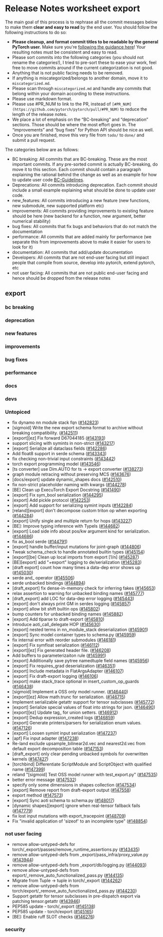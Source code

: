 
# Release Notes worksheet export

The main goal of this process is to rephrase all the commit messages below to make them **clear and easy to read** by the end user. You should follow the following instructions to do so:

* **Please cleanup, and format commit titles to be readable by the general PyTorch user.** Make sure you're [following the guidance here](https://docs.google.com/document/d/14OmgGBr1w6gl1VO47GGGdwrIaUNr92DFhQbY_NEk8mQ/edit)! Your resulting notes must be consistent and easy to read.
* Please sort commits into the following categories (you should not rename the categories!), I tried to pre-sort these to ease your work, feel free to move commits around if the current categorization is not good.
* Anything that is not public facing needs to be removed.
* If anything is miscategorized/belongs to another domain, move it to `miscategorized.md`.
* Please scan through `miscategorized.md` and handle any commits that belong within your domain according to these instructions.
* Please use markdown format.
* Please use #PR_NUM to link to the PR, instead of `[#PR_NUM](https://github.com/pytorch/pytorch/pull/#PR_NUM)` to reduce the length of the release notes.
* We place a lot of emphasis on the “BC-breaking” and “deprecation” sections. Those should be where the most effort goes in. The “improvements” and “bug fixes” for Python API should be nice as well.
* Once you are finished, move this very file from `todo/` to `done/` and submit a pull request.

The categories below are as follows:

* BC breaking: All commits that are BC-breaking. These are the most important commits. If any pre-sorted commit is actually BC-breaking, do move it to this section. Each commit should contain a paragraph explaining the rational behind the change as well as an example for how to update user code [BC-Guidelines](https://docs.google.com/document/d/14OmgGBr1w6gl1VO47GGGdwrIaUNr92DFhQbY_NEk8mQ/edit#heading=h.a9htwgvvec1m).
* Deprecations: All commits introducing deprecation. Each commit should include a small example explaining what should be done to update user code.
* new_features: All commits introducing a new feature (new functions, new submodule, new supported platform etc)
* improvements: All commits providing improvements to existing feature should be here (new backend for a function, new argument, better numerical stability)
* bug fixes: All commits that fix bugs and behaviors that do not match the documentation
* performance: All commits that are added mainly for performance (we separate this from improvements above to make it easier for users to look for it)
* documentation: All commits that add/update documentation
* Developers: All commits that are not end-user facing but still impact people that compile from source, develop into pytorch, extend pytorch, etc
* not user facing: All commits that are not public end-user facing and hence should be dropped from the release notes

## export
### bc breaking
### deprecation
### new features
### improvements
### bug fixes
### performance
### docs
### devs
### Untopiced
- fix dynamo nn module stack fqn ([#142823](https://github.com/pytorch/pytorch/pull/142823))
- [sigmoid] Write the new export schema format to archive without breaking compatibility. ([#142511](https://github.com/pytorch/pytorch/pull/142511))
- [export][ez] Fix forward D67044185 ([#143193](https://github.com/pytorch/pytorch/pull/143193))
- support slicing with symints in non-strict ([#143217](https://github.com/pytorch/pytorch/pull/143217))
- [export] Serialize all dataclass fields ([#142286](https://github.com/pytorch/pytorch/pull/142286))
- Add float8 support in serde schema ([#143343](https://github.com/pytorch/pytorch/pull/143343))
- fix checking non-trivial input constraints ([#143442](https://github.com/pytorch/pytorch/pull/143442))
- torch export programming model ([#143546](https://github.com/pytorch/pytorch/pull/143546))
- [ts converter] use Dim.AUTO for ts -> export converter ([#138273](https://github.com/pytorch/pytorch/pull/138273))
- graph module retracing without preserving MCS ([#143676](https://github.com/pytorch/pytorch/pull/143676))
- [docs/export] update dynamic_shapes docs ([#142510](https://github.com/pytorch/pytorch/pull/142510))
- fix non-strict placeholder naming with kwargs ([#144278](https://github.com/pytorch/pytorch/pull/144278))
- [BE] Clean up ExecuTorch Export Docstring ([#141490](https://github.com/pytorch/pytorch/pull/141490))
- [export] Fix sym_bool serialization ([#144295](https://github.com/pytorch/pytorch/pull/144295))
- [export] Add pickle protocol ([#142253](https://github.com/pytorch/pytorch/pull/142253))
- [export] Add support for serializing symint inputs ([#142284](https://github.com/pytorch/pytorch/pull/142284))
- [reland][export] don't decompose custom triton op when exporting ([#144284](https://github.com/pytorch/pytorch/pull/144284))
- [export] Unify single and multiple return for hops ([#143227](https://github.com/pytorch/pytorch/pull/143227))
- [BE]: Improve typing inference with TypeIs ([#144682](https://github.com/pytorch/pytorch/pull/144682))
- [export] Load side info about pos/kw argument kind for serialization. ([#144686](https://github.com/pytorch/pytorch/pull/144686))
- fix as_bool serde ([#144791](https://github.com/pytorch/pytorch/pull/144791))
- [export] handle buffer/input mutations for joint-graph ([#144806](https://github.com/pytorch/pytorch/pull/144806))
- Tweak schema_check to handle annotated builtin types ([#145154](https://github.com/pytorch/pytorch/pull/145154))
- [export][be] Clean up local imports from export [1/n] ([#145287](https://github.com/pytorch/pytorch/pull/145287))
- [BE][export] add "+export" logging to de/serialization ([#145283](https://github.com/pytorch/pytorch/pull/145283))
- [draft export] count how many times a data-dep error shows up ([#145030](https://github.com/pytorch/pytorch/pull/145030))
- serde and_ operator ([#145506](https://github.com/pytorch/pytorch/pull/145506))
- serde unbacked bindings ([#144894](https://github.com/pytorch/pytorch/pull/144894))
- [draft_export] fix dense-in-memory check for inferring fakes ([#145653](https://github.com/pytorch/pytorch/pull/145653))
- relax assertion to warning for unbacked binding names ([#145777](https://github.com/pytorch/pytorch/pull/145777))
- [draft_export] add LOC for data-dep error logging ([#145443](https://github.com/pytorch/pytorch/pull/145443))
- [export] don't always print GM in serdes logging ([#145857](https://github.com/pytorch/pytorch/pull/145857))
- [export] allow bit shift builtin ops ([#145802](https://github.com/pytorch/pytorch/pull/145802))
- bump counters for unbacked binding names ([#145882](https://github.com/pytorch/pytorch/pull/145882))
- [export] Add tlparse to draft-export ([#145810](https://github.com/pytorch/pytorch/pull/145810))
- Introduce aoti_call_delegate HOP ([#145630](https://github.com/pytorch/pytorch/pull/145630))
- [export] nested terms in nn_module_stack deserialization ([#145901](https://github.com/pytorch/pytorch/pull/145901))
- [export] Sync model container types to schema.py ([#145959](https://github.com/pytorch/pytorch/pull/145959))
- fix internal error with reorder submodules ([#146181](https://github.com/pytorch/pytorch/pull/146181))
- [export] Fix symfloat serialization ([#146112](https://github.com/pytorch/pytorch/pull/146112))
- [export][ez] Fix generated header file. ([#146208](https://github.com/pytorch/pytorch/pull/146208))
- Add buffers to parameterizaiton rule ([#145991](https://github.com/pytorch/pytorch/pull/145991))
- [export] Additionally save pytree namedtuple field names ([#145956](https://github.com/pytorch/pytorch/pull/145956))
- [export] Fix requires_grad deserialization ([#146351](https://github.com/pytorch/pytorch/pull/146351))
- [export] Include metadata in FlatArgsAdapter ([#146107](https://github.com/pytorch/pytorch/pull/146107))
- [export] Fix draft-export logging ([#146106](https://github.com/pytorch/pytorch/pull/146106))
- [export] make stack_trace optional in insert_custom_op_guards ([#146438](https://github.com/pytorch/pytorch/pull/146438))
- [sigmoid] Implement a OSS only model runner. ([#146440](https://github.com/pytorch/pytorch/pull/146440))
- [export][ez] Allow math.trunc for serialization. ([#146715](https://github.com/pytorch/pytorch/pull/146715))
- Implement serializable getattr support for tensor subclasses ([#145772](https://github.com/pytorch/pytorch/pull/145772))
- [export] Serialize special values of float into strings for json. ([#146490](https://github.com/pytorch/pytorch/pull/146490))
- [export][ez] Update tag_ for union setters. ([#146912](https://github.com/pytorch/pytorch/pull/146912))
- [export] Dedup expression_created logs ([#146859](https://github.com/pytorch/pytorch/pull/146859))
- [export] Generate printers/parsers for serialization enum values. ([#147126](https://github.com/pytorch/pytorch/pull/147126))
- [export] Loosen symint input serialization ([#147237](https://github.com/pytorch/pytorch/pull/147237))
- [apf] Fix input adapter ([#147238](https://github.com/pytorch/pytorch/pull/147238))
- Re-land exclude upsample_bilinear2d.vec and nearest2d.vec from default export decomposition table ([#147153](https://github.com/pytorch/pytorch/pull/147153))
- [draft_export] only clear pending unbacked symbols for overwritten kernels ([#147427](https://github.com/pytorch/pytorch/pull/147427))
- [torchbind] Differentiate ScriptModule and ScriptObject with qualified name ([#147399](https://github.com/pytorch/pytorch/pull/147399))
- reland "[sigmoid] Test OSS model runner with test_export.py" ([#147535](https://github.com/pytorch/pytorch/pull/147535))
- better error message ([#147532](https://github.com/pytorch/pytorch/pull/147532))
- specify only some dimensions in shapes collection ([#147534](https://github.com/pytorch/pytorch/pull/147534))
- [export] Remove report from draft-export output ([#147558](https://github.com/pytorch/pytorch/pull/147558))
- export method ([#147573](https://github.com/pytorch/pytorch/pull/147573))
- [export] Sync aoti schema to schema.py ([#148017](https://github.com/pytorch/pytorch/pull/148017))
- [dynamic shapes][export] ignore when real-tensor fallback fails ([#147779](https://github.com/pytorch/pytorch/pull/147779))
- fix lost input mutations with export_tracepoint ([#148709](https://github.com/pytorch/pytorch/pull/148709))
- Fix "invalid application of 'sizeof' to an incomplete type" ([#148854](https://github.com/pytorch/pytorch/pull/148854))
### not user facing
- remove allow-untyped-defs for torch/_export/passes/remove_runtime_assertions.py ([#143435](https://github.com/pytorch/pytorch/pull/143435))
- remove allow-untyped-defs from _export/pass_infra/proxy_value.py ([#143944](https://github.com/pytorch/pytorch/pull/143944))
- remove allow-untyped-defs from _export/db/logging.py ([#144093](https://github.com/pytorch/pytorch/pull/144093))
- remove allow-untyped-defs from export/_remove_auto_functionalized_pass.py ([#144135](https://github.com/pytorch/pytorch/pull/144135))
- Migrate from Tuple -> tuple in torch/_export ([#144262](https://github.com/pytorch/pytorch/pull/144262))
- remove allow-untyped-defs from torch/export/_remove_auto_functionalized_pass.py ([#144230](https://github.com/pytorch/pytorch/pull/144230))
- Support getattr for tensor subclasses in pre-dispatch export via patching tensor.getattr ([#143946](https://github.com/pytorch/pytorch/pull/143946))
- PEP585 update - torch/_export ([#145138](https://github.com/pytorch/pytorch/pull/145138))
- PEP585 update - torch/export ([#145165](https://github.com/pytorch/pytorch/pull/145165))
- [BE]: Enable ruff SLOT checks ([#146276](https://github.com/pytorch/pytorch/pull/146276))
### security

